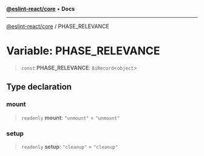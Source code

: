 [**@eslint-react/core**](../README.md) • **Docs**

***

[@eslint-react/core](../README.md) / PHASE\_RELEVANCE

# Variable: PHASE\_RELEVANCE

> `const` **PHASE\_RELEVANCE**: `BiRecord`\<`object`\>

## Type declaration

### mount

> `readonly` **mount**: `"unmount"` = `"unmount"`

### setup

> `readonly` **setup**: `"cleanup"` = `"cleanup"`
